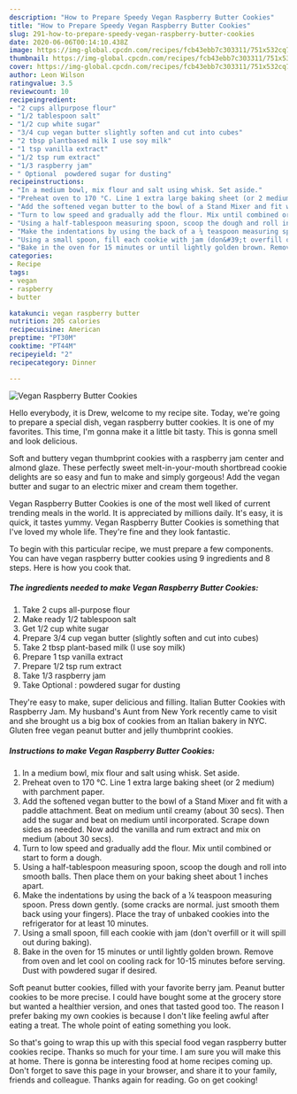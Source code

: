```yaml
---
description: "How to Prepare Speedy Vegan Raspberry Butter Cookies"
title: "How to Prepare Speedy Vegan Raspberry Butter Cookies"
slug: 291-how-to-prepare-speedy-vegan-raspberry-butter-cookies
date: 2020-06-06T00:14:10.438Z
image: https://img-global.cpcdn.com/recipes/fcb43ebb7c303311/751x532cq70/vegan-raspberry-butter-cookies-recipe-main-photo.jpg
thumbnail: https://img-global.cpcdn.com/recipes/fcb43ebb7c303311/751x532cq70/vegan-raspberry-butter-cookies-recipe-main-photo.jpg
cover: https://img-global.cpcdn.com/recipes/fcb43ebb7c303311/751x532cq70/vegan-raspberry-butter-cookies-recipe-main-photo.jpg
author: Leon Wilson
ratingvalue: 3.5
reviewcount: 10
recipeingredient:
- "2 cups allpurpose flour"
- "1/2 tablespoon salt"
- "1/2 cup white sugar"
- "3/4 cup vegan butter slightly soften and cut into cubes"
- "2 tbsp plantbased milk I use soy milk"
- "1 tsp vanilla extract"
- "1/2 tsp rum extract"
- "1/3 raspberry jam"
- " Optional  powdered sugar for dusting"
recipeinstructions:
- "In a medium bowl, mix flour and salt using whisk. Set aside."
- "Preheat oven to 170 °C. Line 1 extra large baking sheet (or 2 medium) with parchment paper."
- "Add the softened vegan butter to the bowl of a Stand Mixer and fit with a paddle attachment. Beat on medium until creamy (about 30 secs). Then add the sugar and beat on medium until incorporated. Scrape down sides as needed. Now add the vanilla and rum extract and mix on medium (about 30 secs)."
- "Turn to low speed and gradually add the flour. Mix until combined or start to form a dough."
- "Using a half-tablespoon measuring spoon, scoop the dough and roll into smooth balls. Then place them on your baking sheet about 1 inches apart."
- "Make the indentations by using the back of a ¼ teaspoon measuring spoon. Press down gently. (some cracks are normal. just smooth them back using your fingers). Place the tray of unbaked cookies into the refrigerator for at least 10 minutes."
- "Using a small spoon, fill each cookie with jam (don&#39;t overfill or it will spill out during baking)."
- "Bake in the oven for 15 minutes or until lightly golden brown. Remove from oven and let cool on cooling rack for 10-15 minutes before serving. Dust with powdered sugar if desired."
categories:
- Recipe
tags:
- vegan
- raspberry
- butter

katakunci: vegan raspberry butter 
nutrition: 205 calories
recipecuisine: American
preptime: "PT30M"
cooktime: "PT44M"
recipeyield: "2"
recipecategory: Dinner

---
```



![Vegan Raspberry Butter Cookies](https://img-global.cpcdn.com/recipes/fcb43ebb7c303311/751x532cq70/vegan-raspberry-butter-cookies-recipe-main-photo.jpg)

Hello everybody, it is Drew, welcome to my recipe site. Today, we're going to prepare a special dish, vegan raspberry butter cookies. It is one of my favorites. This time, I'm gonna make it a little bit tasty. This is gonna smell and look delicious.

Soft and buttery vegan thumbprint cookies with a raspberry jam center and almond glaze. These perfectly sweet melt-in-your-mouth shortbread cookie delights are so easy and fun to make and simply gorgeous! Add the vegan butter and sugar to an electric mixer and cream them together.

Vegan Raspberry Butter Cookies is one of the most well liked of current trending meals in the world. It is appreciated by millions daily. It's easy, it is quick, it tastes yummy. Vegan Raspberry Butter Cookies is something that I've loved my whole life. They're fine and they look fantastic.


To begin with this particular recipe, we must prepare a few components. You can have vegan raspberry butter cookies using 9 ingredients and 8 steps. Here is how you cook that.

<!--inarticleads1-->

##### The ingredients needed to make Vegan Raspberry Butter Cookies:

1. Take 2 cups all-purpose flour
1. Make ready 1/2 tablespoon salt
1. Get 1/2 cup white sugar
1. Prepare 3/4 cup vegan butter (slightly soften and cut into cubes)
1. Take 2 tbsp plant-based milk (I use soy milk)
1. Prepare 1 tsp vanilla extract
1. Prepare 1/2 tsp rum extract
1. Take 1/3 raspberry jam
1. Take  Optional : powdered sugar for dusting


They&#39;re easy to make, super delicious and filling. Italian Butter Cookies with Raspberry Jam. My husband&#39;s Aunt from New York recently came to visit and she brought us a big box of cookies from an Italian bakery in NYC. Gluten free vegan peanut butter and jelly thumbprint cookies. 

<!--inarticleads2-->

##### Instructions to make Vegan Raspberry Butter Cookies:

1. In a medium bowl, mix flour and salt using whisk. Set aside.
1. Preheat oven to 170 °C. Line 1 extra large baking sheet (or 2 medium) with parchment paper.
1. Add the softened vegan butter to the bowl of a Stand Mixer and fit with a paddle attachment. Beat on medium until creamy (about 30 secs). Then add the sugar and beat on medium until incorporated. Scrape down sides as needed. Now add the vanilla and rum extract and mix on medium (about 30 secs).
1. Turn to low speed and gradually add the flour. Mix until combined or start to form a dough.
1. Using a half-tablespoon measuring spoon, scoop the dough and roll into smooth balls. Then place them on your baking sheet about 1 inches apart.
1. Make the indentations by using the back of a ¼ teaspoon measuring spoon. Press down gently. (some cracks are normal. just smooth them back using your fingers). Place the tray of unbaked cookies into the refrigerator for at least 10 minutes.
1. Using a small spoon, fill each cookie with jam (don&#39;t overfill or it will spill out during baking).
1. Bake in the oven for 15 minutes or until lightly golden brown. Remove from oven and let cool on cooling rack for 10-15 minutes before serving. Dust with powdered sugar if desired.


Soft peanut butter cookies, filled with your favorite berry jam. Peanut butter cookies to be more precise. I could have bought some at the grocery store but wanted a healthier version, and ones that tasted good too. The reason I prefer baking my own cookies is because I don&#39;t like feeling awful after eating a treat. The whole point of eating something you look. 

So that's going to wrap this up with this special food vegan raspberry butter cookies recipe. Thanks so much for your time. I am sure you will make this at home. There is gonna be interesting food at home recipes coming up. Don't forget to save this page in your browser, and share it to your family, friends and colleague. Thanks again for reading. Go on get cooking!
